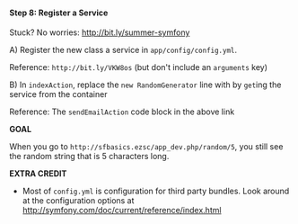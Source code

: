 #### Step 8: Register a Service
Stuck? No worries: http://bit.ly/summer-symfony

A) Register the new class a service in
`app/config/config.yml`.

Reference: `http://bit.ly/VKW8os`
(but don't include an `arguments` key)

B) In `indexAction`, replace the `new RandomGenerator`
line with by `get`ing the service from the container

Reference: The `sendEmailAction` code block in the
above link

**GOAL**

When you go to `http://sfbasics.ezsc/app_dev.php/random/5`, you
still see the random string that is 5 characters long.

**EXTRA CREDIT**

* Most of `config.yml` is configuration for third party bundles.
Look around at the configuration options at
http://symfony.com/doc/current/reference/index.html
